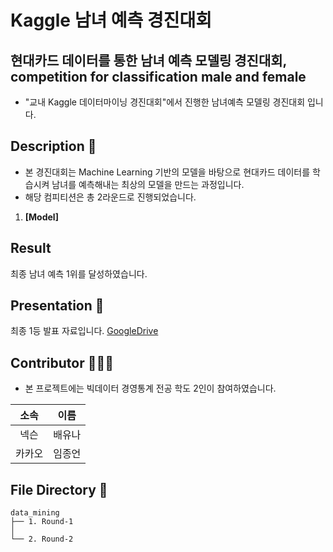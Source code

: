 # Kaggle 남녀 예측 경진대회
## 현대카드 데이터를 통한 남녀 예측 모델링 경진대회, competition for classification male and female 

- "교내 Kaggle 데이터마이닝 경진대회"에서 진행한 남녀예측 모델링 경진대회 입니다.

## Description 📖

- 본 경진대회는 Machine Learning 기반의 모델을 바탕으로 현대카드 데이터를 학습시켜 남녀를 예측해내는 최상의 모델을 만드는 과정입니다.
- 해당 컴피티션은 총 2라운드로 진행되었습니다.

1. **[Model]**

## Result 

최종 남녀 예측 1위를 달성하였습니다.

## Presentation 🙋

최종 1등 발표 자료입니다.
[GoogleDrive](https://drive.google.com/file/d/15ZMyroNWOawRP8DQfeeMy9_MAlkeU4fY/view?usp=sharing)

## Contributor 🧑‍🤝‍🧑

- 본 프로젝트에는 빅데이터 경영통계 전공 학도 2인이 참여하였습니다.

| 소속  | 이름  |
|:---:|:---:|
| 넥슨  | 배유나 |
| 카카오 | 임종언 |

## File Directory 📂

```shell
data_mining
├── 1. Round-1
│
└── 2. Round-2

```
